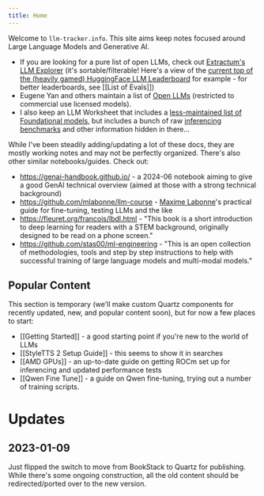 ```yaml
---
title: Home
---
```

Welcome to `llm-tracker.info`. This site aims keep notes focused around Large Language Models and Generative AI.
- If you are looking for a pure list of open LLMs, check out [Extractum's LLM Explorer](https://llm.extractum.io/) (it's sortable/filterable! Here's a view of the [current top of the (heavily gamed) HuggingFace LLM Leaderboard](https://llm.extractum.io/list/?lbonly) for example - for better leaderboards, see [[List of Evals]])
- Eugene Yan and others maintain a list of [Open LLMs](https://github.com/eugeneyan/open-llms) (restricted to commercial use licensed models).
- I also keep an LLM Worksheet that includes a [less-maintained list of Foundational models](https://docs.google.com/spreadsheets/d/1kT4or6b0Fedd-W_jMwYpb63e1ZR3aePczz3zlbJW-Y4/edit#gid=741531996), but includes a bunch of raw [inferencing benchmarks](https://docs.google.com/spreadsheets/d/1kT4or6b0Fedd-W_jMwYpb63e1ZR3aePczz3zlbJW-Y4/edit#gid=1788227831) and other information hidden in there...

While I've been steadily adding/updating a lot of these docs, they are mostly working notes and may not be perfectly organized. There's also other similar notebooks/guides. Check out:
* https://genai-handbook.github.io/ - a 2024-06 notebook aiming to give a good GenAI technical overview (aimed at those with a strong technical background)
* https://github.com/mlabonne/llm-course - [Maxime Labonne](https://huggingface.co/mlabonne)'s practical guide for fine-tuning, testing LLMs and the like
* https://fleuret.org/francois/lbdl.html - "This book is a short introduction to deep learning for readers with a STEM background, originally designed to be read on a phone screen."
* https://github.com/stas00/ml-engineering - "This is an open collection of methodologies, tools and step by step instructions to help with successful training of large language models and multi-modal models."

## Popular Content
This section is temporary (we'll make custom Quartz components for recently updated, new, and popular content soon), but for now a few places to start:
- [[Getting Started]] - a good starting point if you're new to the world of LLMs
- [[StyleTTS 2 Setup Guide]] - this seems to show it in searches
- [[AMD GPUs]] - an up-to-date guide on getting ROCm set up for inferencing and updated performance tests
- [[Qwen Fine Tune]] - a guide on Qwen fine-tuning, trying out a number of training scripts.
# Updates
## 2023-01-09
Just flipped the switch to move from BookStack to Quartz for publishing. While there's some ongoing construction, all the old content should be redirected/ported over to the new version.